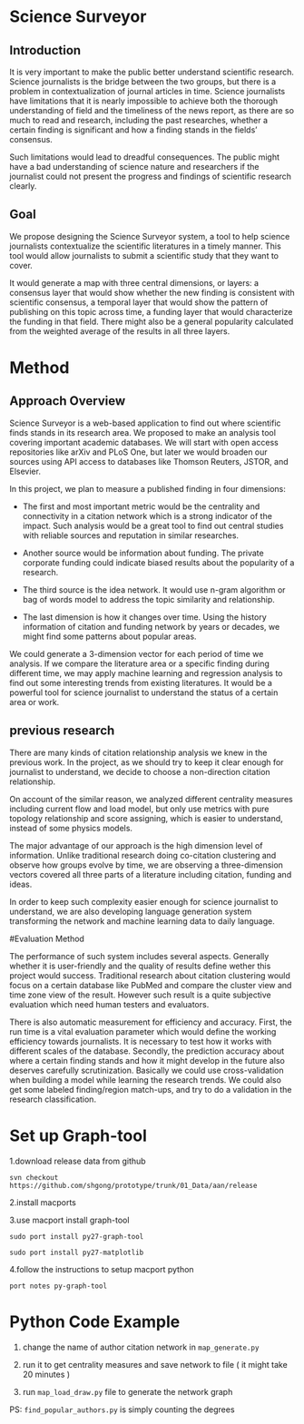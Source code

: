 
# Science Surveyor

## Introduction

It is very important to make the public better understand scientific research. Science journalists is the bridge between the two groups, but there is a problem in contextualization of journal articles in time. Science journalists have limitations that it is nearly impossible to achieve both the thorough understanding of field and the timeliness of the news report, as there are so much to read and research, including the past researches, whether a certain finding is significant and how a finding stands in the fields’ consensus.

Such limitations would lead to dreadful consequences. The public might have a bad understanding of science nature and researchers if the journalist could not present the progress and findings of scientific research clearly.


## Goal

We propose designing the Science Surveyor system, a tool to help science journalists contextualize the scientific literatures in a timely manner. This tool would allow journalists to submit a scientific study that they want to cover.

 It would generate a map with three central dimensions, or layers: a consensus layer that would show whether the new finding is consistent with scientific consensus, a temporal layer that would show the pattern of publishing on this topic across time, a funding layer that would characterize the funding in that field. There might also be a general popularity calculated from the weighted average of the results in all three layers.


# Method

## Approach Overview

Science Surveyor is a web-based application to find out where scientific finds stands in its research area. We proposed to make an analysis tool covering important academic databases. We will start with open access repositories like arXiv and PLoS One, but later we would broaden our sources using API access to databases like Thomson Reuters, JSTOR, and Elsevier. 

In this project, we plan to measure a published finding in four dimensions:

- The first and most important metric would be the centrality and connectivity in a citation network which is a strong indicator of the impact. Such analysis would be a great tool to find out central studies with reliable sources and reputation in similar researches. 

- Another source would be information about funding. The private corporate funding could indicate biased results about the popularity of a research. 

- The third source is the idea network. It would use n-gram algorithm or bag of words model to address the topic similarity and relationship. 

- The last dimension is how it changes over time. Using the history information of citation and funding network by years or decades, we might find some patterns about popular areas.

We could generate a 3-dimension vector for each period of time we analysis. If we compare the literature area or a specific finding during different time, we may apply machine learning and regression analysis to find out some interesting trends from existing literatures. It would be a powerful tool for science journalist to understand the status of a certain area or work.


## previous research

There are many kinds of citation relationship analysis we knew in the previous work. In the project, as we should try to keep it clear enough for journalist to understand, we decide to choose  a non-direction citation relationship.

On account of the similar reason, we analyzed different centrality measures including current flow and load model, but only use metrics with pure topology relationship and score assigning, which is easier to understand, instead of some physics models.

The major advantage of our approach is the high dimension level of information. Unlike traditional research doing co-citation clustering and observe how groups evolve by time, we are observing a three-dimension vectors covered all three parts of a literature including citation, funding and ideas.

In order to keep such complexity easier enough for science journalist to understand, we are also developing language generation system transforming the network and machine learning data to daily language.



#Evaluation Method

The performance of such system includes several aspects. Generally whether it is user-friendly and the quality of results define wether this project would success. Traditional research about citation clustering would focus on a certain database like PubMed and compare the cluster view and time zone view of the result. However such result is a quite subjective evaluation which need human testers and evaluators.

There is also automatic measurement for efficiency and accuracy. First, the run time is a vital evaluation parameter which would define the working efficiency towards journalists. It is necessary to test how it works with different scales of the database. Secondly, the prediction accuracy about where a certain finding stands and how it might develop in the future also deserves carefully scrutinization. Basically we could use cross-validation when building a model while learning the research trends. We could also get some labeled finding/region match-ups, and try to do a validation in the research classification.


# Set up Graph-tool

1.download release data from github

	svn checkout https://github.com/shgong/prototype/trunk/01_Data/aan/release

2.install macports

3.use macport install graph-tool

	sudo port install py27-graph-tool

	sudo port install py27-matplotlib

4.follow the instructions to setup macport python

	port notes py-graph-tool




# Python Code Example

1. change the name of author citation network in `map_generate.py`

2. run it to get centrality measures and save network to file ( it might take 20 minutes )

3. run `map_load_draw.py` file to generate the network graph

PS: `find_popular_authors.py` is simply counting the degrees